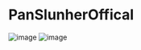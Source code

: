 # PanSlunherOffical
![image](https://img.shields.io/badge/Discord-7289DA?style=for-the-badge&logo=discord&logoColor=white)
![image]([https://img.shields.io/badge/Discord-7289DA?style=for-the-badge&logo=discord&logoColor=white](https://github-readme-activity-graph.cyclic.app/graph?username=PanSlunherOfficial&theme={theme_name}))

